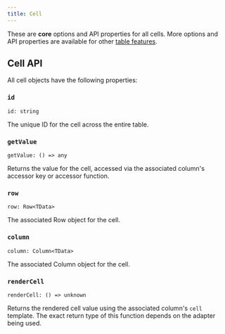 ```yaml
---
title: Cell
---
```


These are **core** options and API properties for all cells. More options and API properties are available for other [table features](../guide/features.md).

## Cell API

All cell objects have the following properties:

### `id`

```tsx
id: string
```

The unique ID for the cell across the entire table.

### `getValue`

```tsx
getValue: () => any
```

Returns the value for the cell, accessed via the associated column's accessor key or accessor function.

### `row`

```tsx
row: Row<TData>
```

The associated Row object for the cell.

### `column`

```tsx
column: Column<TData>
```

The associated Column object for the cell.

### `renderCell`

```tsx
renderCell: () => unknown
```

Returns the rendered cell value using the associated column's `cell` template. The exact return type of this function depends on the adapter being used.
